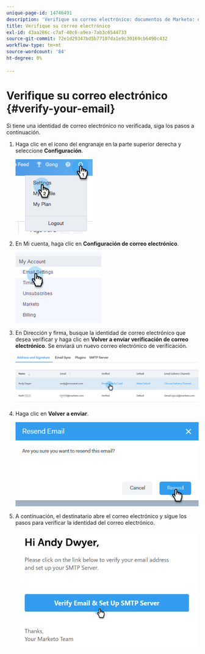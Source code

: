 ```yaml
---
unique-page-id: 14746491
description: 'Verifique su correo electrónico: documentos de Marketo: documentación del producto'
title: Verifique su correo electrónico
exl-id: 43aa286c-c7af-40c6-a9ea-7ab3c6544733
source-git-commit: 72e1d29347bd5b77107da1e9c30169cb6490c432
workflow-type: tm+mt
source-wordcount: '84'
ht-degree: 0%

---
```


# Verifique su correo electrónico {#verify-your-email}

Si tiene una identidad de correo electrónico no verificada, siga los pasos a continuación.

1. Haga clic en el icono del engranaje en la parte superior derecha y seleccione **Configuración**.

   ![](assets/verify-your-email-1.png)

1. En Mi cuenta, haga clic en **Configuración de correo electrónico**.

   ![](assets/verify-your-email-2.png)

1. En Dirección y firma, busque la identidad de correo electrónico que desea verificar y haga clic en **Volver a enviar verificación de correo electrónico**. Se enviará un nuevo correo electrónico de verificación.

   ![](assets/verify-your-email-3.png)

1. Haga clic en **Volver a enviar**.

   ![](assets/verify-your-email-4.png)

1. A continuación, el destinatario abre el correo electrónico y sigue los pasos para verificar la identidad del correo electrónico.

   ![](assets/verify-your-email-5.png)
